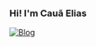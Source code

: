 ### Hi! I'm Cauã Elias
[![Blog](https://img.shields.io/badge/Kaggle-20BEFF?style=for-the-badge&logo=Kaggle&logoColor=white)]([cauaedm@dcc.ufrj.br](https://www.kaggle.com/cauelias)https://www.kaggle.com/cauelias)


